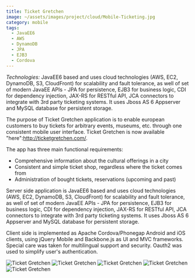 ```yaml
---
title: Ticket Gretchen
image: ~/assets/images/project/cloud/Mobile-Ticketing.jpg
category: mobile
tags:
  - JavaEE6
  - AWS
  - DynamoDB
  - JPA
  - EJB3
  - Cordova
---
```


*Technologies:* JavaEE6 based and uses cloud technologies (AWS, EC2, DynamoDB, S3, CloudFront) for scalability and fault tolerance, as well of set of modern JavaEE APIs - JPA for persistence, EJB3 for business logic, CDI for dependency injection, JAX-RS for RESTful API, JCA connectors to integrate with 3rd party ticketing systems. 
It uses Jboss AS 6 Appserver and MySQL database for persistent storage.

The purpose of Ticket Gretchen application is to enable european customers to buy tickets for arbitrary events, museums, etc. through one consistent mobile user interface. Ticket Gretchen is now available "here":http://ticketgretchen.com/.

The app has three main functional requirements:

* Comprehensive information about the cultural offerings in a city
* Consistent and simple ticket shop, regardless where the ticket comes from 
* Administration of bought tickets, reservations (upcoming and past)

Server side application is JavaEE6 based and uses cloud technologies (AWS, EC2, DynamoDB, S3, CloudFront) for scalability and fault tolerance, as well of set of modern JavaEE APIs - JPA for persistence, EJB3 for business logic, CDI for dependency injection, JAX-RS for RESTful API, JCA connectors to integrate with 3rd party ticketing systems. 
It uses Jboss AS 6 Appserver and MySQL database for persistent storage.

Client side is implemented as Apache Cordova/Phonegap Android and iOS clients, using jQuery Mobile and Backbone.js as UI and MVC frameworks. Special care was taken for multilingual support and security. Oauth2 was used to simplify user's authentication.

![Ticket Gretchen](~/assets/images/project/cloud/mtp-1.jpg)
![Ticket Gretchen](~/assets/images/project/cloud/mtp-2.jpg)
![Ticket Gretchen](~/assets/images/project/cloud/mtp-3.jpg)
![Ticket Gretchen](~/assets/images/project/cloud/mtp-4.jpg)
![Ticket Gretchen](~/assets/images/project/cloud/mtp-5.jpg)
